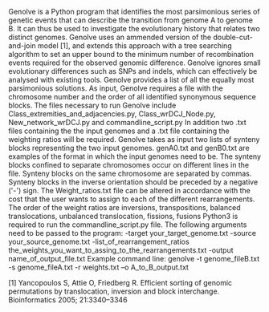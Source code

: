 Genolve is a Python program that identifies the most parsimonious series of genetic events that can describe the transition from genome A to genome B.  It can thus be used to investigate the evolutionary history that relates two distinct genomes.  Genolve uses an ammended version of the double-cut-and-join model [1], and extends this approach with a tree searching algorithm to set an upper bound to the minimum number of recombination events required for the observed genomic difference.  Genolve ignores small evolutionary differences such as SNPs and indels, which can effectively be analysed with existing tools.  Genolve provides a list of all the equally most parsimonious solutions.  As input, Genolve requires a file with the chromosome number and the order of all identified synonymous sequence blocks.
The files necessary to run Genolve include Class_extremities_and_adjacencies.py, Class_wrDCJ_Node.py, New_network_wrDCJ.py and commandline_script.py In addition two .txt files containing the the input genomes and a .txt file containing the weighting ratios will be required.
Genolve takes as input two lists of synteny blocks representing the two input genomes.
genA0.txt and genB0.txt are examples of the format in which the input genomes need to be. The synteny blocks confined to separate chromosomes occur on different lines in the file. Synteny blocks on the same chromosome are separated by commas. Synteny blocks in the inverse orientation should be preceded by a negative ('-') sign.
The Weight_ratios.txt file can be altered in accordance with the cost that the user wants to assign to each of the different rearrangements. The order of the weight ratios are inversions, transpositions, balanced translocations, unbalanced translocation, fissions, fusions
Python3 is required to run the commandline_script.py file. The following arguments need to be passed to the program: -target your_target_genome.txt -source your_source_genome.txt -list_of_rearrangement_ratios the_weights_you_want_to_assing_to_the_rearrangements.txt -output name_of_output_file.txt
Example command line:
genolve -t genome_fileB.txt -s genome_fileA.txt -r weights.txt –o A_to_B_output.txt

[1]  Yancopoulos S, Attie O, Friedberg R. Efficient sorting of genomic permutations by translocation, inversion and block interchange. Bioinformatics 2005; 21:3340–3346
